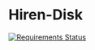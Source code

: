 Hiren-Disk
==========
[![Requirements Status](https://requires.io/github/pyprism/Hiren-Disk/requirements.png?branch=master)](https://requires.io/github/pyprism/Hiren-Disk/requirements/?branch=master)

